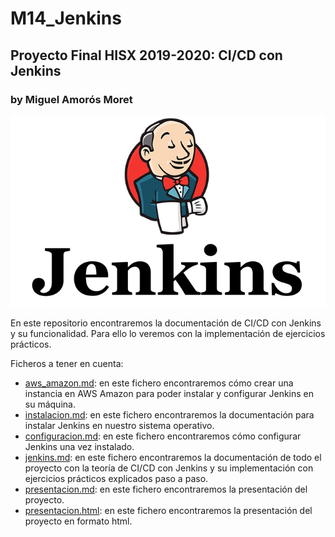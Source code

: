 # M14_Jenkins
## Proyecto Final HISX 2019-2020: CI/CD con Jenkins
### by Miguel Amorós Moret  

![](capturas/logo_jenkins.png)  

En este repositorio encontraremos la documentación de CI/CD con Jenkins y su funcionalidad. Para ello lo veremos con la implementación de ejercicios prácticos.  

Ficheros a tener en cuenta:  
+ [aws_amazon.md](./aws_amazon.md): en este fichero encontraremos cómo crear una instancia en AWS Amazon para poder instalar y configurar Jenkins en su máquina.  
+ [instalacion.md](./instalacion.md): en este fichero encontraremos la documentación para instalar Jenkins en nuestro sistema operativo.  
+ [configuracion.md](./configuracion.md): en este fichero encontraremos cómo configurar Jenkins una vez instalado.  
+ [jenkins.md](./jenkins.md): en este fichero encontraremos la documentación de todo el proyecto con la teoría de CI/CD con Jenkins y su implementación con ejercicios prácticos explicados paso a paso.  
+ [presentacion.md](./presentacion.md): en este fichero encontraremos la presentación del proyecto.  
+ [presentacion.html](./presentacion.html): en este fichero encontraremos la presentación del proyecto en formato html.
